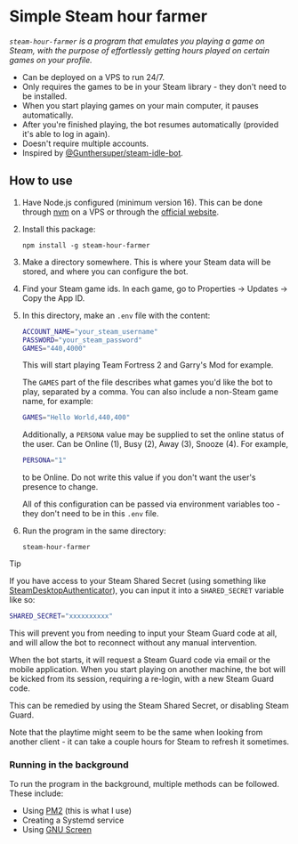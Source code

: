 # Simple Steam hour farmer

_`steam-hour-farmer` is a program that emulates you playing a game on Steam, with the purpose of effortlessly getting hours played on certain games on your profile._

-   Can be deployed on a VPS to run 24/7.
-   Only requires the games to be in your Steam library - they don't need to be installed.
-   When you start playing games on your main computer, it pauses automatically.
-   After you're finished playing, the bot resumes automatically (provided it's able to log in again).
-   Doesn't require multiple accounts.
-   Inspired by [@Gunthersuper/steam-idle-bot](https://github.com/Gunthersuper/steam-idle-bot).

## How to use

1. Have Node.js configured (minimum version 16). This can be done through [nvm](https://github.com/nvm-sh/nvm) on a VPS or through the [official website](https://nodejs.org/).
2. Install this package:
    ```
    npm install -g steam-hour-farmer
    ```
3. Make a directory somewhere. This is where your Steam data will be stored, and where you can configure the bot.
4. Find your Steam game ids. In each game, go to Properties -> Updates -> Copy the App ID.
5. In this directory, make an `.env` file with the content:

    ```sh
    ACCOUNT_NAME="your_steam_username"
    PASSWORD="your_steam_password"
    GAMES="440,4000"
    ```

    This will start playing Team Fortress 2 and Garry's Mod for example.

    The `GAMES` part of the file describes what games you'd like the bot to play, separated by a comma. You can also include a non-Steam game name, for example:

    ```sh
    GAMES="Hello World,440,400"
    ```

    Additionally, a `PERSONA` value may be supplied to set the online status of the user. Can be Online (1), Busy (2), Away (3), Snooze (4). For example,

    ```sh
    PERSONA="1"
    ```

    to be Online. Do not write this value if you don't want the user's presence to change.

    All of this configuration can be passed via environment variables too - they don't need to be in this `.env` file.

6. Run the program in the same directory:

    ```
    steam-hour-farmer
    ```

> [!TIP]
> If you have access to your Steam Shared Secret (using something like [SteamDesktopAuthenticator](https://github.com/Jessecar96/SteamDesktopAuthenticator)), you can input it into a `SHARED_SECRET` variable like so:
>
> ```sh
> SHARED_SECRET="xxxxxxxxxx"
> ```
>
> This will prevent you from needing to input your Steam Guard code at all, and will allow the bot to reconnect without any manual intervention.

When the bot starts, it will request a Steam Guard code via email or the mobile application. When you start playing on another machine, the bot will be kicked from its session, requiring a re-login, with a new Steam Guard code.

This can be remedied by using the Steam Shared Secret, or disabling Steam Guard.

Note that the playtime might seem to be the same when looking from another client - it can take a couple hours for Steam to refresh it sometimes.

### Running in the background

To run the program in the background, multiple methods can be followed. These include:

-   Using [PM2](https://pm2.keymetrics.io/) (this is what I use)
-   Creating a Systemd service
-   Using [GNU Screen](https://wiki.archlinux.org/title/GNU_Screen)

